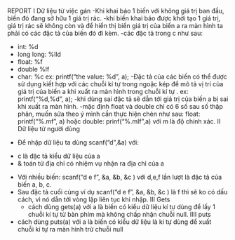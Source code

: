 REPORT
I Dữ liệu từ việc gán
-Khi khai báo 1 biến với không giá trị ban đầu, biến đó đang sở hữu 1 giá trị rác. 
-khi biến khai báo được khởi tạo 1 giá trị, giá trị rác sẽ không còn và để hiển thị biến giá trị của biến a ra màn hình ta phải có các đặc tả của biến đó đi kèm.
-các đặc tả trong c như sau:
+ int: %d 
+ long long: %lld
+ float: %f
+ double %lf
+ char: %c
ex: printf(“the value: %d”, a);
-Đặc tả của các biến có thể được sử dụng kiết hợp với các chuỗi kí tự trong ngoặc kép để mô tả vị trí của giá trị của biến a khi xuất ra màn hình trong chuỗi kí tự .
ex: printf(“%d,%d”, a);
-khi dùng sai đặc tả sẽ dẫn tới giá trị của biến a bị sai khi xuất ra màn hình.
-mặc định float và double chỉ có 6 số sau số thập phân, muốn sửa theo ý mình cần thực hiện chèn như sau: float: printf(“%.mf”, a) hoặc double: prinf(“%.mlf”,a) với m là độ chính xác. 
II Dữ liệu từ người dùng
- Để nhập dữ liệu ta dùng scanf(“d”,&a) với:
+ c là đặc tả kiểu dữ liệu của a
+ & toán tử địa chỉ có nhiệm vụ nhận ra địa chỉ của a
- Với nhiều biến: scanf(“d e f”, &a, &b, &c ) với d,e,f lần lượt là đặc tả của biến a, b, c. 
- Sau đặc tả cuối cùng ví dụ scanf(“d e f”, &a, &b, &c ) là f thì sẽ ko có dấu cách, vì nó dẫn tới vòng lặp liên tục khi nhập.
  III Gets
  - cách dùng gets(a) với a là biến có kiểu dữ liệu kí tự dùng để lấy 1 chuỗi kí tự từ bàn phím mà không chấp nhận chuỗi null.
  IIII puts
- cách dùng puts(a) với a là biến có kiểu dữ liệu là kí tự dùng để xuất chuỗi kí tự ra màn hình trừ chuỗi null
